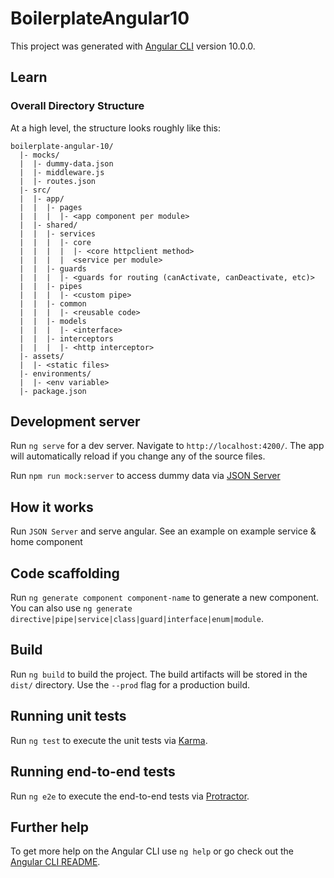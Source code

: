 # BoilerplateAngular10

This project was generated with [Angular CLI](https://github.com/angular/angular-cli) version 10.0.0.

## Learn

### Overall Directory Structure

At a high level, the structure looks roughly like this:

```
boilerplate-angular-10/
  |- mocks/
  |  |- dummy-data.json
  |  |- middleware.js
  |  |- routes.json
  |- src/
  |  |- app/
  |  |  |- pages
  |  |  |  |- <app component per module>
  |  |- shared/
  |  |  |- services
  |  |  |  |- core
  |  |  |  |  |- <core httpclient method>
  |  |  |  |  <service per module>
  |  |  |- guards
  |  |  |  |- <guards for routing (canActivate, canDeactivate, etc)>
  |  |  |- pipes
  |  |  |  |- <custom pipe>
  |  |  |- common
  |  |  |  |- <reusable code>
  |  |  |- models
  |  |  |  |- <interface>
  |  |  |- interceptors
  |  |  |  |- <http interceptor>
  |- assets/
  |  |- <static files>
  |- environments/
  |  |- <env variable>
  |- package.json
```

## Development server

Run `ng serve` for a dev server. Navigate to `http://localhost:4200/`. The app will automatically reload if you change any of the source files.

Run `npm run mock:server` to access dummy data via [JSON Server](https://github.com/typicode/json-server)

## How it works

Run `JSON Server` and serve angular. See an example on example service & home component

## Code scaffolding

Run `ng generate component component-name` to generate a new component. You can also use `ng generate directive|pipe|service|class|guard|interface|enum|module`.

## Build

Run `ng build` to build the project. The build artifacts will be stored in the `dist/` directory. Use the `--prod` flag for a production build.

## Running unit tests

Run `ng test` to execute the unit tests via [Karma](https://karma-runner.github.io).

## Running end-to-end tests

Run `ng e2e` to execute the end-to-end tests via [Protractor](http://www.protractortest.org/).

## Further help

To get more help on the Angular CLI use `ng help` or go check out the [Angular CLI README](https://github.com/angular/angular-cli/blob/master/README.md).

